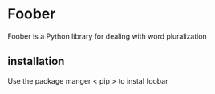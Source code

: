# Foober
Foober is a Python library for dealing with word pluralization

## installation

Use the package manger < pip > to instal foobar

